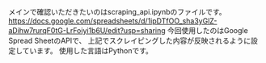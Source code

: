 メインで確認いただきたいのはscraping_api.ipynbのファイルです。
https://docs.google.com/spreadsheets/d/1ipDTfOO_sha3yGlZ-aDihw7rurqF0tG-LrFoiyi1b6U/edit?usp=sharing
今回使用したのはGoogle Spread SheetのAPIで、
上記でスクレイピングした内容が反映されるように設定しています。
使用した言語はPythonです。
